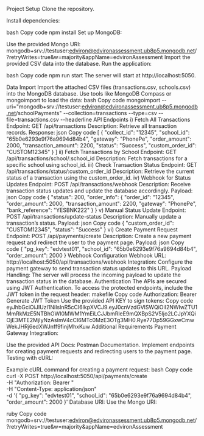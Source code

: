 Project Setup
Clone the repository.

Install dependencies:

bash
Copy code
npm install
Set up MongoDB:

Use the provided Mongo URI:
mongodb+srv://testuser:edviron@edvironassessment.ub8p5.mongodb.net/?retryWrites=true&w=majority&appName=edvironAssessment
Import the provided CSV data into the database.
Run the application:

bash
Copy code
npm run start
The server will start at http://localhost:5050.

Data Import
Import the attached CSV files (transactions.csv, schools.csv) into the MongoDB database.
Use tools like MongoDB Compass or mongoimport to load the data:
bash
Copy code
mongoimport --uri="mongodb+srv://testuser:edviron@edvironassessment.ub8p5.mongodb.net/schoolPayments" --collection=transactions --type=csv --file=transactions.csv --headerline
API Endpoints
i) Fetch All Transactions
Endpoint: GET /api/transactions
Description: Retrieve all transaction records.
Response:
json
Copy code
[
{
"collect_id": "12345",
"school_id": "65b0e6293e9f76a9694d84b4",
"gateway": "PhonePe",
"order_amount": 2000,
"transaction_amount": 2200,
"status": "Success",
"custom_order_id": "CUSTOM12345"
}
]
ii) Fetch Transactions by School
Endpoint: GET /api/transactions/school/:school_id
Description: Fetch transactions for a specific school using school_id.
iii) Check Transaction Status
Endpoint: GET /api/transactions/status/:custom_order_id
Description: Retrieve the current status of a transaction using the custom_order_id.
iv) Webhook for Status Updates
Endpoint: POST /api/transactions/webhook
Description: Receive transaction status updates and update the database accordingly.
Payload:
json
Copy code
{
"status": 200,
"order_info": {
"order_id": "12345",
"order_amount": 2000,
"transaction_amount": 2200,
"gateway": "PhonePe",
"bank_reference": "YESBNK222"
}
}
v) Manual Status Update
Endpoint: POST /api/transactions/update-status
Description: Manually update a transaction’s status.
Payload:
json
Copy code
{
"custom_order_id": "CUSTOM12345",
"status": "Success"
}
vi) Create Payment Request
Endpoint: POST /api/payments/create
Description: Create a new payment request and redirect the user to the payment page.
Payload:
json
Copy code
{
"pg_key": "edvtest01",
"school_id": "65b0e6293e9f76a9694d84b4",
"order_amount": 2000
}
Webhook Configuration
Webhook URL: http://localhost:5050/api/transactions/webhook
Integration: Configure the payment gateway to send transaction status updates to this URL.
Payload Handling: The server will process the incoming payload to update the transaction status in the database.
Authentication
The APIs are secured using JWT Authentication.
To access the protected endpoints, include the JWT token in the request header:
makefile
Copy code
Authorization: Bearer <your-token>
Generate JWT Token
Use the provided API KEY to sign tokens:
Copy code
eyJhbGciOiJIUzI1NiIsInR5cCI6IkpXVCJ9.eyJ0cnVzdGVlSWQiOiI2NWIwZTU1MmRkMzE5NTBhOWI0MWM1YmEiLCJJbmRleE9mQXBpS2V5Ijo2LCJpYXQiOjE3MTE2MjIyNzAsImV4cCI6MTc0MzE3OTg3MH0.Rye77Dp59GGxwCmwWekJHRj6edXWJnff9finjMhxKuw
Additional Requirements
Payment Gateway Integration:

Use the provided API Docs: Postman Documentation.
Implement endpoints for creating payment requests and redirecting users to the payment page.
Testing with cURL:

Example cURL command for creating a payment request:
bash
Copy code
curl -X POST http://localhost:5050/api/payments/create \
-H "Authorization: Bearer <your-token>" \
-H "Content-Type: application/json" \
-d '{
"pg_key": "edvtest01",
"school_id": "65b0e6293e9f76a9694d84b4",
"order_amount": 2000
}'
Database URI:
Use the Mongo URI:

ruby
Copy code
mongodb+srv://testuser:edviron@edvironassessment.ub8p5.mongodb.net/?retryWrites=true&w=majority&appName=edvironAssessment
